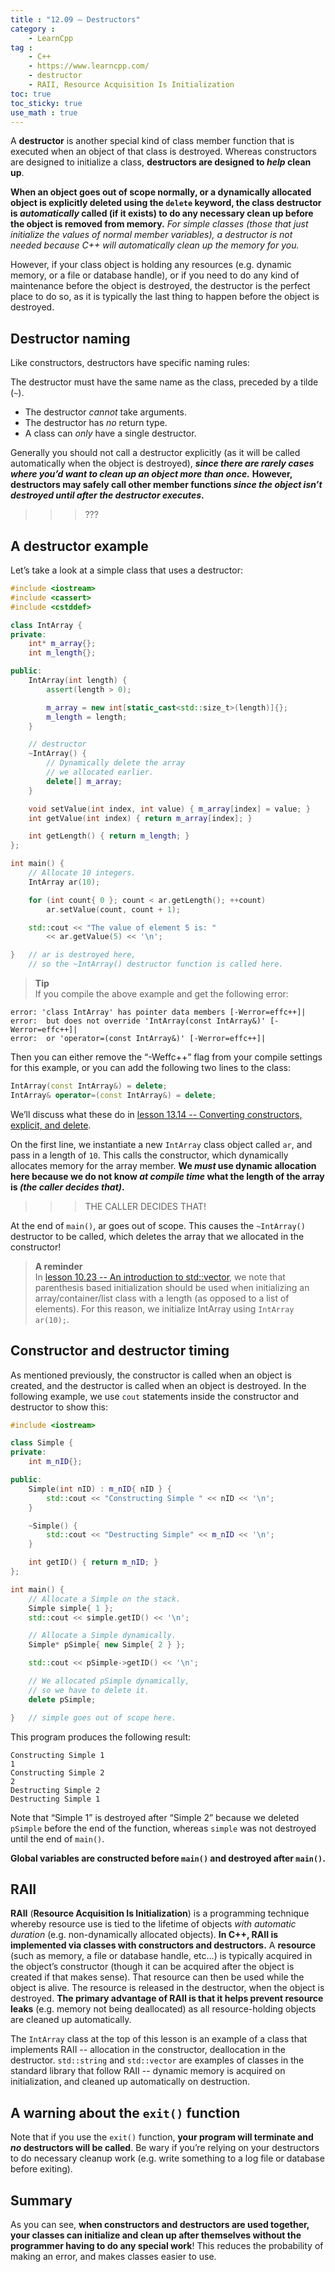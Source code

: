 ```yaml
---
title : "12.09 — Destructors"
category :
    - LearnCpp
tag : 
    - C++
    - https://www.learncpp.com/
    - destructor
    - RAII, Resource Acquisition Is Initialization
toc: true  
toc_sticky: true 
use_math : true
---
```


A **destructor** is another special kind of class member function that is executed when an object of that class is destroyed. Whereas constructors are designed to initialize a class, **destructors are designed to *help* clean up**.

**When an object goes out of scope normally, or a dynamically allocated object is explicitly deleted using the `delete` keyword, the class destructor is *automatically* called (if it exists) to do any necessary clean up before the object is removed from memory.** *For simple classes (those that just initialize the values of normal member variables), a destructor is not needed because C++ will automatically clean up the memory for you.*

However, if your class object is holding any resources (e.g. dynamic memory, or a file or database handle), or if you need to do any kind of maintenance before the object is destroyed, the destructor is the perfect place to do so, as it is typically the last thing to happen before the object is destroyed.


## Destructor naming

Like constructors, destructors have specific naming rules:

The destructor must have the same name as the class, preceded by a tilde (`~`).

- The destructor *cannot* take arguments.
- The destructor has *no* return type.
- A class can *only* have a single destructor.

Generally you should not call a destructor explicitly (as it will be called automatically when the object is destroyed), ***since there are rarely cases where you’d want to clean up an object more than once.*** **However, destructors may safely call other member functions *since the object isn’t destroyed until after the destructor executes*.**

>>>???


## A destructor example

Let’s take a look at a simple class that uses a destructor:

```c++
#include <iostream>
#include <cassert>
#include <cstddef>

class IntArray {
private:
    int* m_array{};
    int m_length{};

public:
    IntArray(int length) {
        assert(length > 0);

        m_array = new int[static_cast<std::size_t>(length)]{};
        m_length = length;
    }

    // destructor
    ~IntArray() {
        // Dynamically delete the array
        // we allocated earlier.
        delete[] m_array;
    }

    void setValue(int index, int value) { m_array[index] = value; }
    int getValue(int index) { return m_array[index]; }

    int getLength() { return m_length; }
};

int main() {
    // Allocate 10 integers.
    IntArray ar(10); 

    for (int count{ 0 }; count < ar.getLength(); ++count)
        ar.setValue(count, count + 1);

    std::cout << "The value of element 5 is: "
        << ar.getValue(5) << '\n';

}   // ar is destroyed here, 
    // so the ~IntArray() destructor function is called here.
```

>**Tip**  
If you compile the above example and get the following error:  
```
error: 'class IntArray' has pointer data members [-Werror=effc++]|
error:  but does not override 'IntArray(const IntArray&)' [-Werror=effc++]|
error:  or 'operator=(const IntArray&)' [-Werror=effc++]|
```
Then you can either remove the “-Weffc++” flag from your compile settings for this example, or you can add the following two lines to the class:  
```c++
IntArray(const IntArray&) = delete;
IntArray& operator=(const IntArray&) = delete;
```
We’ll discuss what these do in [lesson 13.14 -- Converting constructors, explicit, and delete](https://www.learncpp.com/cpp-tutorial/converting-constructors-explicit-and-delete/).

On the first line, we instantiate a new `IntArray` class object called `ar`, and pass in a length of `10`. This calls the constructor, which dynamically allocates memory for the array member. **We *must* use dynamic allocation here because we do not know *at compile time* what the length of the array is *(the caller decides that)*.**

>>>THE CALLER DECIDES THAT!

At the end of `main()`, ar goes out of scope. This causes the `~IntArray()` destructor to be called, which deletes the array that we allocated in the constructor!

>**A reminder**  
In [lesson 10.23 -- An introduction to std::vector](https://www.learncpp.com/cpp-tutorial/an-introduction-to-stdvector/), we note that parenthesis based initialization should be used when initializing an array/container/list class with a length (as opposed to a list of elements). For this reason, we initialize IntArray using `IntArray ar(10);`.


## Constructor and destructor timing

As mentioned previously, the constructor is called when an object is created, and the destructor is called when an object is destroyed. In the following example, we use `cout` statements inside the constructor and destructor to show this:

```c++
#include <iostream>

class Simple {
private:
    int m_nID{};

public:
    Simple(int nID) : m_nID{ nID } {
        std::cout << "Constructing Simple " << nID << '\n';
    }

    ~Simple() {
        std::cout << "Destructing Simple" << m_nID << '\n';
    }

    int getID() { return m_nID; }
};

int main() {
    // Allocate a Simple on the stack.
    Simple simple{ 1 };
    std::cout << simple.getID() << '\n';

    // Allocate a Simple dynamically.
    Simple* pSimple{ new Simple{ 2 } };

    std::cout << pSimple->getID() << '\n';

    // We allocated pSimple dynamically, 
    // so we have to delete it.
    delete pSimple;

}   // simple goes out of scope here.
```

This program produces the following result:

```
Constructing Simple 1
1
Constructing Simple 2
2
Destructing Simple 2
Destructing Simple 1
```

Note that “Simple 1” is destroyed after “Simple 2” because we deleted `pSimple` before the end of the function, whereas `simple` was not destroyed until the end of `main()`.

**Global variables are constructed before `main()` and destroyed after `main()`.**


## RAII

**RAII** (**Resource Acquisition Is Initialization**) is a programming technique whereby resource use is tied to the lifetime of objects *with automatic duration* (e.g. non-dynamically allocated objects). **In C++, RAII is implemented via classes with constructors and destructors.** A **resource** (such as memory, a file or database handle, etc…) is typically acquired in the object’s constructor (though it can be acquired after the object is created if that makes sense). That resource can then be used while the object is alive. The resource is released in the destructor, when the object is destroyed. **The primary advantage of RAII is that it helps prevent resource leaks** (e.g. memory not being deallocated) as all resource-holding objects are cleaned up automatically.

The `IntArray` class at the top of this lesson is an example of a class that implements RAII -- allocation in the constructor, deallocation in the destructor. `std::string` and `std::vector` are examples of classes in the standard library that follow RAII -- dynamic memory is acquired on initialization, and cleaned up automatically on destruction.


## A warning about the `exit()` function

Note that if you use the `exit()` function, **your program will terminate and *no* destructors will be called**. Be wary if you’re relying on your destructors to do necessary cleanup work (e.g. write something to a log file or database before exiting).


## Summary

As you can see, **when constructors and destructors are used together, your classes can initialize and clean up after themselves without the programmer having to do any special work**! This reduces the probability of making an error, and makes classes easier to use.